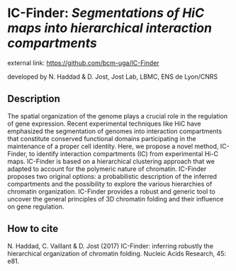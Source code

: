 # IC-Finder: *Segmentations of HiC maps into hierarchical interaction compartments* 

external link: https://github.com/bcm-uga/IC-Finder

developed by N. Haddad & D. Jost, Jost Lab, LBMC, ENS de Lyon/CNRS

## Description
The spatial organization of the genome plays a crucial role in the regulation of gene expression. Recent experimental techniques like HiC have emphasized the segmentation of genomes into interaction compartments that constitute conserved functional domains participating in the maintenance of a proper cell identity. Here, we propose a novel method, IC-Finder, to identify interaction compartments (IC) from experimental Hi-C maps. IC-Finder is based on a hierarchical clustering approach that we adapted to account for the polymeric nature of chromatin. IC-Finder proposes two original options: a probabilistic description of the inferred compartments and the possibility to explore the various hierarchies of chromatin organization. IC-Finder provides a robust and generic tool to uncover the general principles of 3D chromatin folding and their influence on gene regulation.

## How to cite
N. Haddad, C. Vaillant & D. Jost (2017) IC-Finder: inferring robustly the hierarchical organization of chromatin folding. Nucleic Acids Research, 45: e81.

